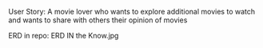 User Story:
A movie lover who wants to explore additional movies to watch and wants to share with others their opinion of movies

ERD in repo: ERD IN the Know.jpg
